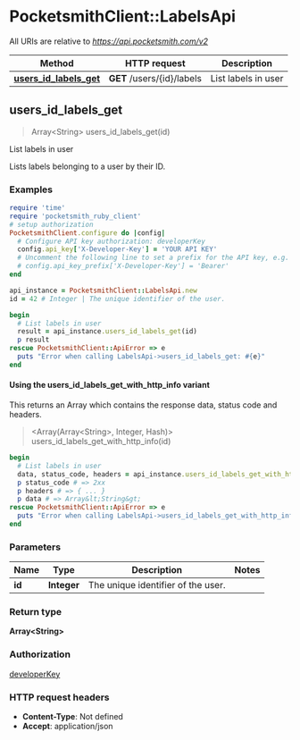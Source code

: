 # PocketsmithClient::LabelsApi

All URIs are relative to *https://api.pocketsmith.com/v2*

| Method | HTTP request | Description |
| ------ | ------------ | ----------- |
| [**users_id_labels_get**](LabelsApi.md#users_id_labels_get) | **GET** /users/{id}/labels | List labels in user |


## users_id_labels_get

> Array&lt;String&gt; users_id_labels_get(id)

List labels in user

Lists labels belonging to a user by their ID.

### Examples

```ruby
require 'time'
require 'pocketsmith_ruby_client'
# setup authorization
PocketsmithClient.configure do |config|
  # Configure API key authorization: developerKey
  config.api_key['X-Developer-Key'] = 'YOUR API KEY'
  # Uncomment the following line to set a prefix for the API key, e.g. 'Bearer' (defaults to nil)
  # config.api_key_prefix['X-Developer-Key'] = 'Bearer'
end

api_instance = PocketsmithClient::LabelsApi.new
id = 42 # Integer | The unique identifier of the user.

begin
  # List labels in user
  result = api_instance.users_id_labels_get(id)
  p result
rescue PocketsmithClient::ApiError => e
  puts "Error when calling LabelsApi->users_id_labels_get: #{e}"
end
```

#### Using the users_id_labels_get_with_http_info variant

This returns an Array which contains the response data, status code and headers.

> <Array(Array&lt;String&gt;, Integer, Hash)> users_id_labels_get_with_http_info(id)

```ruby
begin
  # List labels in user
  data, status_code, headers = api_instance.users_id_labels_get_with_http_info(id)
  p status_code # => 2xx
  p headers # => { ... }
  p data # => Array&lt;String&gt;
rescue PocketsmithClient::ApiError => e
  puts "Error when calling LabelsApi->users_id_labels_get_with_http_info: #{e}"
end
```

### Parameters

| Name | Type | Description | Notes |
| ---- | ---- | ----------- | ----- |
| **id** | **Integer** | The unique identifier of the user. |  |

### Return type

**Array&lt;String&gt;**

### Authorization

[developerKey](../README.md#developerKey)

### HTTP request headers

- **Content-Type**: Not defined
- **Accept**: application/json

